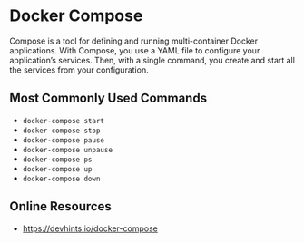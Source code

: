 # Docker Compose

Compose is a tool for defining and running multi-container Docker applications. With Compose, you use a YAML file to configure your application’s services. Then, with a single command, you create and start all the services from your configuration.

## Most Commonly Used Commands

* `docker-compose start`
* `docker-compose stop`
* `docker-compose pause`
* `docker-compose unpause`
* `docker-compose ps`
* `docker-compose up`
* `docker-compose down`

## Online Resources

* https://devhints.io/docker-compose
